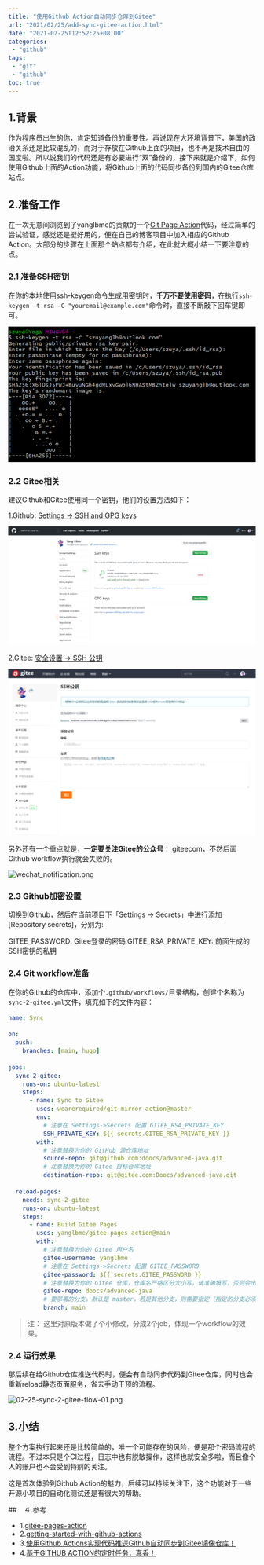 ```yaml
---
title: "使用Github Action自动同步仓库到Gitee"
url: "2021/02/25/add-sync-gitee-action.html"
date: "2021-02-25T12:52:25+08:00"
categories:
 - "github"
tags:
 - "git"
 - "github"
toc: true
---
```


## 1.背景
作为程序员出生的你，肯定知道备份的重要性。再说现在大环境背景下，美国的政治关系还是比较混乱的，而对于存放在Github上面的项目，也不再是技术自由的国度啦。所以说我们的代码还是有必要进行“双”备份的，接下来就是介绍下，如何使用Github上面的Action功能，将Github上面的代码同步备份到国内的Gitee仓库站点。

<!--more-->

## 2.准备工作

在一次无意间浏览到了yanglbme的贡献的一个[Git Page Action](https://github.com/marketplace/actions/gitee-pages-action)代码，经过简单的尝试验证，感觉还是挺好用的，便在自己的博客项目中加入相应的Github Action。大部分的步骤在上面那个站点都有介绍，在此就大概小结一下要注意的点。

### 2.1 准备SSH密钥

在你的本地使用ssh-keygen命令生成用密钥时，**千万不要使用密码**，在执行`ssh-keygen -t rsa -C "youremail@example.com"`命令时，直接不断敲下回车键即可。

![gen_ssh_key.png](https://github.com/yanglbme/gitee-pages-action/raw/main/images/gen_ssh_key.png)

### 2.2 Gitee相关

建议Github和Gitee使用同一个密钥，他们的设置方法如下：

1.Github: [Settings -> SSH and GPG keys](https://github.com/settings/keys)

![add_ssh_key_github.png](https://github.com/yanglbme/gitee-pages-action/raw/main/images/add_ssh_key_github.png)

2.Gitee: [安全设置 -> SSH 公钥](https://gitee.com/profile/sshkeys)

![add_ssh_key_gitee.png](https://github.com/yanglbme/gitee-pages-action/raw/main/images/add_ssh_key_gitee.png)

另外还有一个重点就是，**一定要关注Gitee的公众号**： giteecom，不然后面Github workflow执行就会失败的。

![wechat_notification.png](https://github.com/yanglbme/gitee-pages-action/raw/main/images/wechat_notification.png)

### 2.3 Github加密设置

切换到Github，然后在当前项目下「​Settings -> Secrets」中进行添加[Repository secrets]，分别为:

GITEE_PASSWORD: Gitee登录的密码
GITEE_RSA_PRIVATE_KEY: 前面生成的SSH密钥的私钥

### 2.4 Git workflow准备

在你的Github的仓库中，添加个`.github/workflows/`目录结构，创建个名称为`sync-2-gitee.yml`文件，填充如下的文件内容：

```yml
name: Sync

on:
  push:
    branches: [main, hugo]

jobs:
  sync-2-gitee:
    runs-on: ubuntu-latest
    steps:
      - name: Sync to Gitee
        uses: wearerequired/git-mirror-action@master
        env:
          # 注意在 Settings->Secrets 配置 GITEE_RSA_PRIVATE_KEY
          SSH_PRIVATE_KEY: ${{ secrets.GITEE_RSA_PRIVATE_KEY }}
        with:
          # 注意替换为你的 GitHub 源仓库地址
          source-repo: git@github.com:doocs/advanced-java.git
          # 注意替换为你的 Gitee 目标仓库地址
          destination-repo: git@gitee.com:Doocs/advanced-java.git

  reload-pages:
    needs: sync-2-gitee
    runs-on: ubuntu-latest
    steps:
      - name: Build Gitee Pages
        uses: yanglbme/gitee-pages-action@main
        with:
          # 注意替换为你的 Gitee 用户名
          gitee-username: yanglbme
          # 注意在 Settings->Secrets 配置 GITEE_PASSWORD
          gitee-password: ${{ secrets.GITEE_PASSWORD }}
          # 注意替换为你的 Gitee 仓库，仓库名严格区分大小写，请准确填写，否则会出错
          gitee-repo: doocs/advanced-java
          # 要部署的分支，默认是 master，若是其他分支，则需要指定（指定的分支必须存在）
          branch: main
```

> 注： 这里对原版本做了个小修改，分成2个job，体现一个workflow的效果。

### 2.4 运行效果

那后续在给Github仓库推送代码时，便会有自动同步代码到Gitee仓库，同时也会重新reload静态页面服务，省去手动干预的流程。

![02-25-sync-2-gitee-flow-01.png](//siteimgs.cn-sh2.ufileos.com/2021/02-25-sync-2-gitee-flow-01.png)

## 3.小结

整个方案执行起来还是比较简单的，唯一个可能存在的风险，便是那个密码流程的流程。不过本只是个CI过程，日志中也有脱敏操作，这样也就安全多啦，而且像个人的账户也不会受到特别的关注。

这是首次体验到Github Action的魅力，后续可以持续关注下，这个功能对于一些开源小项目的自动化测试还是有很大的帮助。


##　４.参考

- 1.[gitee-pages-action](https://github.com/yanglbme/gitee-pages-action)
- 2.[getting-started-with-github-actions](https://www.ruanyifeng.com/blog/2019/09/getting-started-with-github-actions.html)
- 3.[使用Github Actions实现代码推送Github自动同步到Gitee镜像仓库！](https://china-fanxin.gitee.io/vuepress-blog/pages/04f104/)
- 4.[基于GITHUB ACTION的定时任务，真香！](https://blog.csdn.net/qq_40748336/article/details/110749375)







